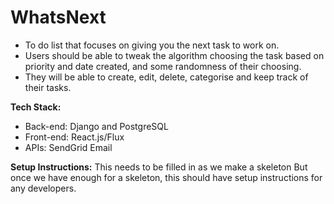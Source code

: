 # WhatsNext
* To do list that focuses on giving you the next task to work on. 
* Users should be able to tweak the algorithm choosing the task based on priority and date created, and some randomness of their choosing.
* They will be able to create, edit, delete, categorise and keep track of their tasks.

**Tech Stack:**
* Back-end: Django and PostgreSQL
* Front-end: React.js/Flux
* APIs: SendGrid Email

**Setup Instructions:**
This needs to be filled in as we make a skeleton
But once we have enough for a skeleton, this should have
setup instructions for any developers.
